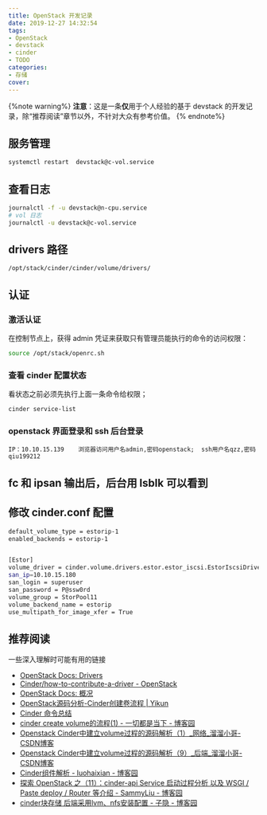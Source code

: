 ```yaml
---
title: OpenStack 开发记录
date: 2019-12-27 14:32:54
tags:
- OpenStack
- devstack
- cinder
- TODO
categories:
- 存储
cover: 
---
```

{%note warning%}
**注意**：这是一条**仅**用于个人经验的基于 devstack 的开发记录，除“推荐阅读”章节以外，不针对大众有参考价值。
{% endnote%}

## 服务管理

```bash
systemctl restart  devstack@c-vol.service
```

## 查看日志

```bash
journalctl -f -u devstack@n-cpu.service
# vol 日志
journalctl -u devstack@c-vol.service

```

## drivers 路径
```plain
/opt/stack/cinder/cinder/volume/drivers/
```
## 认证

###  激活认证
在控制节点上，获得 admin 凭证来获取只有管理员能执行的命令的访问权限：
```bash
source /opt/stack/openrc.sh
```
### 查看 cinder 配置状态
看状态之前必须先执行上面一条命令给权限；

```bash
cinder service-list
```

### openstack 界面登录和 ssh 后台登录
```plain
IP：10.10.15.139    浏览器访问用户名admin,密码openstack;  ssh用户名qzz,密码qiu199212
```

## fc 和 ipsan 输出后，后台用 lsblk 可以看到

## 修改 cinder.conf 配置

```bash
default_volume_type = estorip-1
enabled_backends = estorip-1


[Estor]
volume_driver = cinder.volume.drivers.estor.estor_iscsi.EstorIscsiDriver
san_ip=10.10.15.180
san_login = superuser
san_password = P@ssw0rd
volume_group = StorPool11
volume_backend_name = estorip
use_multipath_for_image_xfer = True
```

## 推荐阅读

一些深入理解时可能有用的链接
- [OpenStack Docs: Drivers](https://docs.openstack.org/cinder/latest/contributor/drivers.html)
- [Cinder/how-to-contribute-a-driver - OpenStack](https://wiki.openstack.org/wiki/Cinder/how-to-contribute-a-driver)
- [OpenStack Docs: 概况](https://docs.openstack.org/liberty/zh_CN/install-guide-rdo/overview.html)
- [OpenStack源码分析-Cinder创建卷流程 | Yikun](http://yikun.github.io/2016/02/14/OpenStack%E6%BA%90%E7%A0%81%E5%88%86%E6%9E%90-Cinder%E5%88%9B%E5%BB%BA%E5%8D%B7%E6%B5%81%E7%A8%8B/)
- [Cinder 命令总结](https://blog.csdn.net/qq806692341/article/details/52397440)
- [cinder create volume的流程(1) - 一切都是当下 - 博客园](https://www.cnblogs.com/potato-chip/p/10305835.html)
- [Openstack Cinder中建立volume过程的源码解析（1）_网络_溜溜小哥-CSDN博客](https://blog.csdn.net/gaoxingnengjisuan/article/details/22518045)
- [Openstack Cinder中建立volume过程的源码解析（9）_后端_溜溜小哥-CSDN博客](https://blog.csdn.net/gaoxingnengjisuan/article/details/23794279)
- [Cinder组件解析 - luohaixian - 博客园](https://www.cnblogs.com/luohaixian/p/8134967.html)
- [探索 OpenStack 之（11）：cinder-api Service 启动过程分析 以及 WSGI / Paste deploy / Router 等介绍 - SammyLiu - 博客园](https://www.cnblogs.com/sammyliu/p/4272611.html)
- [cinder块存储 后端采用lvm、nfs安装配置 - 子隐 - 博客园](https://www.cnblogs.com/elvi/p/7735881.html)
